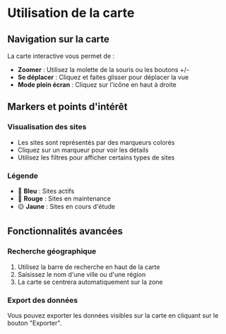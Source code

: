 # Utilisation de la carte

## Navigation sur la carte

La carte interactive vous permet de :

- **Zoomer** : Utilisez la molette de la souris ou les boutons +/-
- **Se déplacer** : Cliquez et faites glisser pour déplacer la vue
- **Mode plein écran** : Cliquez sur l'icône en haut à droite

## Markers et points d'intérêt

### Visualisation des sites

- Les sites sont représentés par des marqueurs colorés
- Cliquez sur un marqueur pour voir les détails
- Utilisez les filtres pour afficher certains types de sites

### Légende

- 🔵 **Bleu** : Sites actifs
- 🔴 **Rouge** : Sites en maintenance
- 🟡 **Jaune** : Sites en cours d'étude

## Fonctionnalités avancées

### Recherche géographique

1. Utilisez la barre de recherche en haut de la carte
2. Saisissez le nom d'une ville ou d'une région
3. La carte se centrera automatiquement sur la zone

### Export des données

Vous pouvez exporter les données visibles sur la carte en cliquant sur le bouton "Exporter".